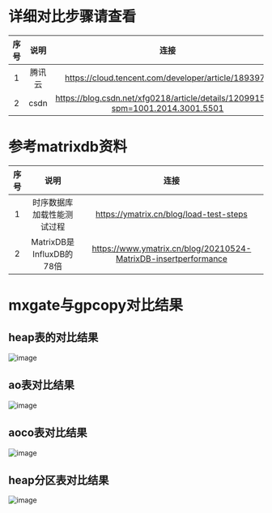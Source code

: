 # 详细对比步骤请查看

| 序号 | 说明 | 连接 |
|:----:|:----:|:----:|
| 1 | 腾讯云 | https://cloud.tencent.com/developer/article/1893978 |
| 2 | csdn | https://blog.csdn.net/xfg0218/article/details/120991525?spm=1001.2014.3001.5501 |

# 参考matrixdb资料
| 序号 | 说明 | 连接 |
|:----:|:----:|:----:|
| 1 | 时序数据库加载性能测试过程 | https://ymatrix.cn/blog/load-test-steps |
| 2 | MatrixDB是InfluxDB的78倍 | https://www.ymatrix.cn/blog/20210524-MatrixDB-insertperformance |


# mxgate与gpcopy对比结果
## heap表的对比结果
![image](https://github.com/xfg0218/greenplum--summarize/blob/master/images/matrixdb-images/heap%E8%A1%A8%E5%AF%B9%E6%AF%94%E7%BB%93%E6%9E%9C.png)

## ao表对比结果
![image](https://github.com/xfg0218/greenplum--summarize/blob/master/images/matrixdb-images/ao%E8%A1%A8%E5%AF%B9%E6%AF%94.png)

## aoco表对比结果
![image](https://github.com/xfg0218/greenplum--summarize/blob/master/images/matrixdb-images/aoco%E8%A1%A8%E5%AF%B9%E6%AF%94%E7%BB%93%E6%9E%9C.png)

## heap分区表对比结果
![image](https://github.com/xfg0218/greenplum--summarize/blob/master/images/matrixdb-images/heap%E5%88%86%E5%8C%BA%E8%A1%A8%E5%AF%B9%E6%AF%94.png)

